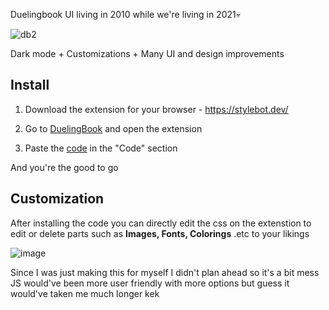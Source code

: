 Duelingbook UI living in 2010 while we're living in 2021💀

![db2](https://user-images.githubusercontent.com/50587061/126388067-33b61677-f8a0-4d52-b5f6-d691576329e5.gif)


Dark mode + Customizations + Many UI and design improvements

## Install

1. Download the extension for your browser - https://stylebot.dev/

2. Go to <a href="https://duelingbook.com">DuelingBook</a> and open the extension

3. Paste the <a href="https://mykes.s-ul.eu/xCY2yvcZ">code</a> in the "Code" section

And you're the good to go 


## Customization

After installing the code you can directly edit the css on the extenstion to  
edit or delete parts such as **Images, Fonts, Colorings** .etc to your likings


![image](https://user-images.githubusercontent.com/50587061/126386335-d9634097-05c5-4c7f-826c-db73741b4c06.png)

Since I was just making this for myself I didn't plan ahead so it's a bit mess  
JS would've been more user friendly with more options but guess it would've taken me much longer kek
